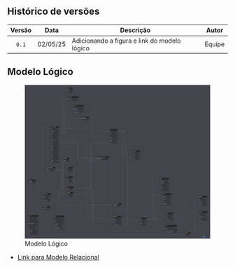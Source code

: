 ## Histórico de versões

| Versão |    Data    | Descrição               | Autor                                                                                                                 |
| :----: | :--------: | ----------------------- | --------------------------------------------------------------------------------------------------------------------- |
| `0.1`  | 02/05/25 |  Adicionando a figura e link do modelo lógico  |        Equipe                |

## Modelo Lógico

<figure markdown="span">
<img src="https://raw.githubusercontent.com/SBD1/2025.1-CallOfCthulhu/be9f41704cd1620aa79b8a48786f9ec49bf6923c/docs/assets/ML.png">
  <figcaption>Modelo Lógico</figcaption>
</figure>

- [Link para Modelo Relacional](https://dbdiagram.io/d/Copy-of-Untitled-Diagram-68142d861ca52373f527d52f)